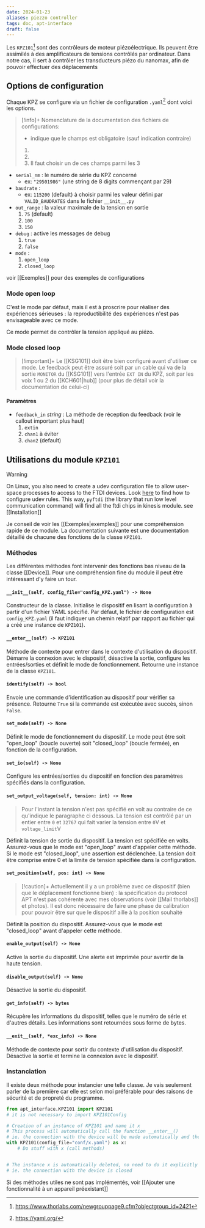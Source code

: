 ```yaml
---
date: 2024-01-23
aliases: piezzo controller
tags: doc, apt-interface
draft: false
---
```


Les `KPZ101`[^1] sont des contrôleurs de moteur piézoélectrique. Ils peuvent être assimilés à des amplificateurs de tensions contrôlés par ordinateur. Dans notre cas, il sert à contrôler les transducteurs piézo du nanomax, afin de pouvoir effectuer des déplacements 

## Options de configuration

Chaque KPZ se configure via un fichier de configuration `.yaml`[^2] dont voici les options.

> [!info]+
> Nomenclature de la documentation des fichiers de configurations:
> - indique que le champs est obligatoire (sauf indication contraire)
> 1.
> 2.
> 3. Il faut choisir un de ces champs parmi les 3

- `serial_nm` : le numéro de série du KPZ concerné
	- ex: `"29501986"` (une string de 8 digits commençant par 29)
- `baudrate` :
	- ex: `115200` (default) à choisir parmi les valeur défini par `VALID_BAUDRATES` dans le fichier `__init__.py`
- `out_range` : la valeur maximale de la tension en sortie
	1. `75` (default)
	2. `100`
	3. `150`
- `debug` : active les messages de debug
	1. `true`
	2. `false`
- `mode` : 
	1. `open_loop`
	2. `closed_loop`

voir [[Exemples]] pour des exemples de configurations

### Mode open loop

C'est le mode par défaut, mais il est à proscrire pour réaliser des expériences sérieuses : la reproductibilité des expériences n'est pas envisageable avec ce mode.

Ce mode permet de contrôler la tension appliqué au piézo.

### Mode closed loop

> [!important]+ 
> Le [[KSG101]] doit être bien configuré avant d'utiliser ce mode. Le feedback peut être assuré soit par un cable qui va de la sortie `MONITOR` du [[KSG101]] vers l'entrée `EXT IN` du KPZ, soit par les voix 1 ou 2 du [[KCH601|hub]] (pour plus de détail voir la documentation de celui-ci)

#### Paramètres

- `feedback_in` *string* : La méthode de réception du feedback (voir le callout important plus haut)
	1. `extin`
	2. `chan1` à éviter
	3. `chan2` (default)

## Utilisations du module `KPZ101`

> [!warning] 
> On Linux, you also need to create a udev configuration file to allow user-space processes to access to the FTDI devices. 
> Look [here](https://eblot.github.io/pyftdi/installation.html) to find how to configure udev rules.
> This way, `pyftdi` (the library that run low level communication command) will find all the ftdi chips in kinesis module.
> see [[Installation]]


Je conseil de voir les [[Exemples|exemples]] pour une compréhension rapide de ce module. La documentation suivante est une documentation détaillé de chacune des fonctions de la classe `KPZ101`.

### Méthodes

Les différentes méthodes font intervenir des fonctions bas niveau de la classe [[Device]]. Pour une compréhension fine du module il peut être intéressant d'y faire un tour.

#### `__init__(self, config_file="config_KPZ.yaml") -> None`

Constructeur de la classe. Initialise le dispositif en lisant la configuration à partir d'un fichier YAML spécifié. Par défaut, le fichier de configuration est `config_KPZ.yaml` (il faut indiquer un chemin relatif par rapport au fichier qui a créé une instance de `KPZ101`).

#### `__enter__(self) -> KPZ101`

Méthode de contexte pour entrer dans le contexte d'utilisation du dispositif. Démarre la connexion avec le dispositif, désactive la sortie, configure les entrées/sorties et définit le mode de fonctionnement. Retourne une instance de la classe `KPZ101`.

#### `identify(self) -> bool`

Envoie une commande d'identification au dispositif pour vérifier sa présence. Retourne `True` si la commande est exécutée avec succès, sinon `False`.

#### `set_mode(self) -> None`

Définit le mode de fonctionnement du dispositif. Le mode peut être soit "open_loop" (boucle ouverte) soit "closed_loop" (boucle fermée), en fonction de la configuration.

#### `set_io(self) -> None`

Configure les entrées/sorties du dispositif en fonction des paramètres spécifiés dans la configuration.

#### `set_output_voltage(self, tension: int) -> None`

> Pour l'instant la tension n'est pas spécifié en volt au contraire de ce qu'indique le paragraphe ci dessous. La tension est contrôlé par un entier entre `0` et `32767` qui fait varier la tension entre `0`V et `voltage_limit`V

Définit la tension de sortie du dispositif. La tension est spécifiée en volts. Assurez-vous que le mode est "open_loop" avant d'appeler cette méthode. Si le mode est "closed_loop", une assertion est déclenchée. La tension doit être comprise entre 0 et la limite de tension spécifiée dans la configuration.

#### `set_position(self, pos: int) -> None`

> [!caution]+
> Actuellement il y a un problème avec ce dispositif (bien que le déplacement fonctionne bien) : la spécification du protocol APT n'est pas cohérente avec mes observations (voir [[Mail thorlabs]] et photos).
> Il est donc nécessaire de faire une phase de calibration pour pouvoir être sur que le dispositif aille à la position souhaité

Définit la position du dispositif. Assurez-vous que le mode est "closed_loop" avant d'appeler cette méthode.

#### `enable_output(self) -> None`

Active la sortie du dispositif. Une alerte est imprimée pour avertir de la haute tension.

#### `disable_output(self) -> None`

Désactive la sortie du dispositif.

#### `get_info(self) -> bytes`

Récupère les informations du dispositif, telles que le numéro de série et d'autres détails. Les informations sont retournées sous forme de bytes.

#### `__exit__(self, *exc_info) -> None`

Méthode de contexte pour sortir du contexte d'utilisation du dispositif. Désactive la sortie et termine la connexion avec le dispositif.

### Instanciation

Il existe deux méthode pour instancier une telle classe. Je vais seulement parler de la première car elle est selon moi préférable pour des raisons de sécurité et de propreté du programme.

```python
from apt_interface.KPZ101 import KPZ101
# it is not necessary to import KPZ101Config

# Creation of an instance of KPZ101 and name it x
# This process will automatically call the function __enter__() 
# ie. the connection with the device will be made automatically and the parameters in the file x.yaml will be sent to the device
with KPZ101(config_file="conf/x.yaml") as x:
	# Do stuff with x (call methods)


# The instance x is automatically deleted, no need to do it explicitly
# ie. the connection with the device is closed
```

Si des méthodes utiles ne sont pas implémentés, voir [[Ajouter une fonctionnalité à un appareil préexistant]]

[^1]: https://www.thorlabs.com/newgrouppage9.cfm?objectgroup_id=2421
[^2]: https://yaml.org/